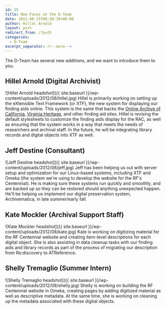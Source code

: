```yaml
---
id: 25
title: New Faces on the D-Team
date: 2012-08-15T08:30:39+00:00
author: Hillel Arnold
layout: post
redirect_from: /?p=25
categories:
  - D-Team
excerpt_separator: <!--more-->
---
```

The D-Team has several new additions, and we want to introduce them to you.<!--more-->

## Hillel Arnold (Digital Archivist)

![Hillel Arnold headshot]({{ site.baseurl }}/wp-content/uploads/2012/08/hillel.jpg)
Hillel is primarily working on setting up the eXtensible Text Framework (or XTF), the new system for displaying our finding aids online. This system is the same that backs the [Online Archive of California](http://www.oac.cdlib.org/), [Virginia Heritage](http://ead.lib.virginia.edu/vivaxtf/search), and other finding aid sites. Hillel is revising the default stylesheets to customize the finding aids display for the RAC, as well as ensuring that the system works in a way that meets the needs of researchers and archival staff. In the future, he will be integrating library records and digital objects into XTF as well.

## Jeff Destine (Consultant)

![Jeff Destine headshot]({{ site.baseurl }}/wp-content/uploads/2012/08/jeff.jpg)
Jeff has been helping us out with server setup and optimization for our Linux-based systems, including XTF and Omeka (the system we're using to develop the website for the RF's Centennial). He is making sure these systems run quickly and smoothly, and are backed up so they can be restored should anything unexpected happen. He'll be helping us implement our digital preservation system, Archivematica, in late summer/early fall.

## Kate Mockler (Archival Support Staff)

![Kate Mockler headshot]({{ site.baseurl }}/wp-content/uploads/2012/08/kate.jpg)
Kate is working on digitizing material for the RF Centennial website and creating item-level descriptions for each digital object. She is also assisting in data cleanup tasks with our finding aids and library records as part of the process of migrating our description from Re:discovery to ATReference.

## Shelly Tremaglio (Summer Intern)

![Shelly Tremaglio headshot]({{ site.baseurl }}/wp-content/uploads/2012/08/shelly.jpg)
Shelly is working on building the RF Centennial website in Omeka, creating pages by adding digitized material as well as descriptive metadata. At the same time, she is working on cleaning up the metadata associated with these digital objects.
